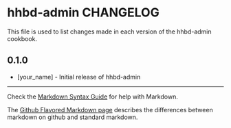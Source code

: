 hhbd-admin CHANGELOG
======================

This file is used to list changes made in each version of the hhbd-admin cookbook.

0.1.0
-----
- [your_name] - Initial release of hhbd-admin

- - -
Check the [Markdown Syntax Guide](http://daringfireball.net/projects/markdown/syntax) for help with Markdown.

The [Github Flavored Markdown page](http://github.github.com/github-flavored-markdown/) describes the differences between markdown on github and standard markdown.
